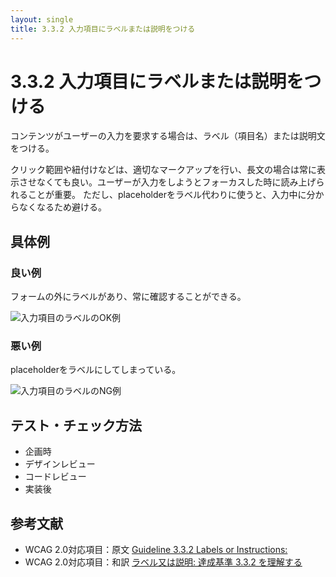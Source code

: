 ```yaml
---
layout: single
title: 3.3.2 入力項目にラベルまたは説明をつける
---
```


# 3.3.2 入力項目にラベルまたは説明をつける

コンテンツがユーザーの入力を要求する場合は、ラベル（項目名）または説明文をつける。

クリック範囲や紐付けなどは、適切なマークアップを行い、長文の場合は常に表示させなくても良い。ユーザーが入力をしようとフォーカスした時に読み上げられることが重要。
ただし、placeholderをラベル代わりに使うと、入力中に分からなくなるため避ける。

## 具体例

### 良い例

フォームの外にラベルがあり、常に確認することができる。

![入力項目のラベルのOK例](/a11y-guidelines/img/3/3/2/3.3.2_2.svg)

### 悪い例

placeholderをラベルにしてしまっている。

![入力項目のラベルのNG例](/a11y-guidelines/img/3/3/2/3.3.2_1.svg)

## テスト・チェック方法

- 企画時
- デザインレビュー
- コードレビュー
- 実装後

## 参考文献

- WCAG 2.0対応項目：原文 [Guideline 3.3.2 Labels or Instructions:](https://www.w3.org/TR/UNDERSTANDING-WCAG20/minimize-error-cues.html)
- WCAG 2.0対応項目：和訳 [ラベル又は説明: 達成基準 3.3.2 を理解する](https://waic.jp/docs/UNDERSTANDING-WCAG20/minimize-error-cues.html)
